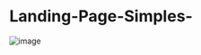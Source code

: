 # Landing-Page-Simples-

![image](https://user-images.githubusercontent.com/82193892/186931111-c206f4ec-fd3e-49aa-9a2c-1352f11c7e7b.png)
